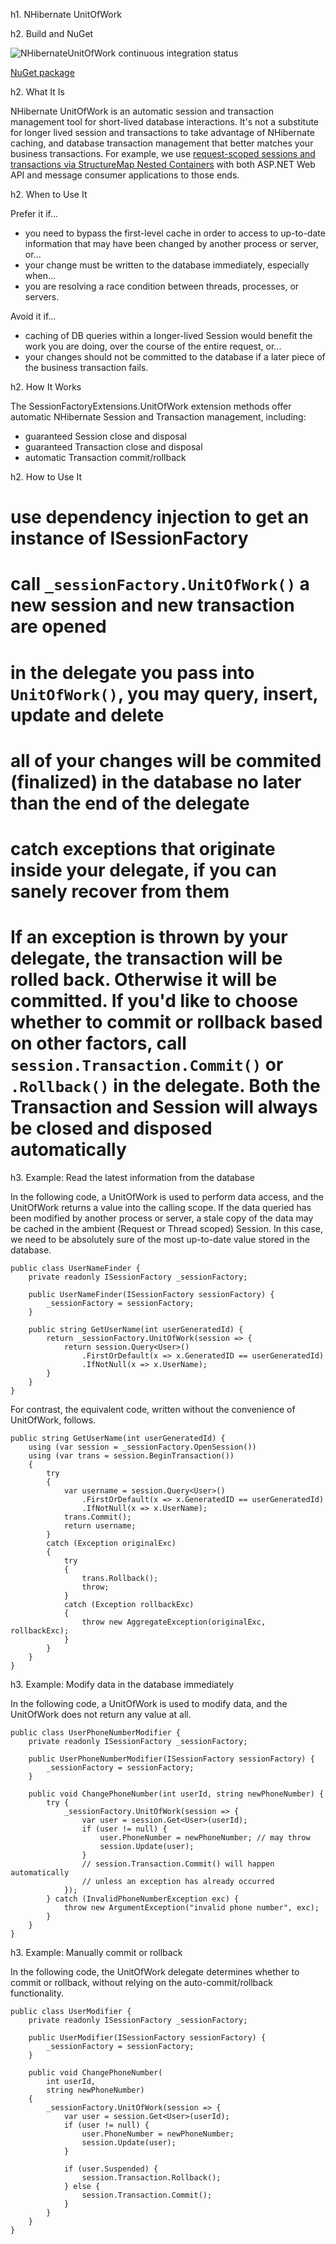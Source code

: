 h1. NHibernate UnitOfWork

h2. Build and NuGet

![NHibernateUnitOfWork continuous integration status](https://ci.appveyor.com/api/projects/status/github/EdVinyard/NHibernateUnitOfWork?branch=master&svg=true)

[NuGet package](https://www.nuget.org/packages/UOW/)

h2. What It Is

NHibernate UnitOfWork is an automatic session and transaction management tool for short-lived database interactions.  It's not a substitute for longer lived session and transactions to take advantage of NHibernate caching, and database transaction management that better matches your business transactions.  For example, we use [request-scoped sessions and transactions via StructureMap Nested Containers](http://structuremap.github.io/the-container/nested-containers/) with both ASP.NET Web API and message consumer applications to those ends.

h2. When to Use It

Prefer it if...
- you need to bypass the first-level cache in order to access to up-to-date information that may have been changed by another process or server, or...
- your change must be written to the database immediately, especially when...
- you are resolving a race condition between threads, processes, or servers.

Avoid it if...
- caching of DB queries within a longer-lived Session would benefit the work you are doing, over the course of the entire request, or...
- your changes should not be committed to the database if a later piece of the business transaction fails.

h2. How It Works

The SessionFactoryExtensions.UnitOfWork extension methods offer automatic NHibernate Session and Transaction management, including:

- guaranteed Session close and disposal
- guaranteed Transaction close and disposal
- automatic Transaction commit/rollback

h2. How to Use It

# use dependency injection to get an instance of ISessionFactory
# call `_sessionFactory.UnitOfWork()` a new session and new transaction are opened
# in the delegate you pass into `UnitOfWork()`, you may query, insert, update and delete
# all of your changes will be commited (finalized) in the database no later than the end of the delegate
# catch exceptions that originate inside your delegate, if you can sanely recover from them
# If an exception is thrown by your delegate, the transaction will be rolled back.  Otherwise it will be committed.  If you'd like to choose whether to commit or rollback based on other factors, call `session.Transaction.Commit()` or `.Rollback()` in the delegate.  Both the Transaction and Session will always be closed and disposed automatically

h3. Example: Read the latest information from the database

In the following code, a UnitOfWork is used to perform data access, and the UnitOfWork returns a value into the calling scope.  If the data queried has been modified by another process or server, a stale copy of the data may be cached in the ambient (Request or Thread scoped) Session.  In this case, we need to be absolutely sure of the most up-to-date value stored in the database.

	public class UserNameFinder {
	    private readonly ISessionFactory _sessionFactory;
	 
	    public UserNameFinder(ISessionFactory sessionFactory) {
	        _sessionFactory = sessionFactory;
	    }
	 
	    public string GetUserName(int userGeneratedId) {
	        return _sessionFactory.UnitOfWork(session => {
				return session.Query<User>()
	                .FirstOrDefault(x => x.GeneratedID == userGeneratedId)
	                .IfNotNull(x => x.UserName);
			}
		}
	}

For contrast, the equivalent code, written without the convenience of UnitOfWork, follows.

	public string GetUserName(int userGeneratedId) {
		using (var session = _sessionFactory.OpenSession())
		using (var trans = session.BeginTransaction())
		{
		    try
		    {
		        var username = session.Query<User>()
	                .FirstOrDefault(x => x.GeneratedID == userGeneratedId)
	                .IfNotNull(x => x.UserName);
		        trans.Commit();
				return username;
		    }
		    catch (Exception originalExc)
		    {
		        try
		        {
		            trans.Rollback();
	                throw;
		        }
		        catch (Exception rollbackExc)
		        {
		            throw new AggregateException(originalExc, rollbackExc);
		        }
		    }
		}
	}

h3. Example: Modify data in the database immediately

In the following code, a UnitOfWork is used to modify data, and the UnitOfWork does not return any value at all.

	public class UserPhoneNumberModifier {
	    private readonly ISessionFactory _sessionFactory;

	    public UserPhoneNumberModifier(ISessionFactory sessionFactory) {
	        _sessionFactory = sessionFactory;
	    }
	 
	    public void ChangePhoneNumber(int userId, string newPhoneNumber) {
			try {
		    	_sessionFactory.UnitOfWork(session => {
					var user = session.Get<User>(userId);
		            if (user != null) {
		                user.PhoneNumber = newPhoneNumber; // may throw
						session.Update(user);
		            }
					// session.Transaction.Commit() will happen automatically
					// unless an exception has already occurred
				});
			} catch (InvalidPhoneNumberException exc) {
				throw new ArgumentException("invalid phone number", exc);
			}
		}
	}

h3. Example: Manually commit or rollback

In the following code, the UnitOfWork delegate determines whether to commit or rollback, without relying on the auto-commit/rollback functionality.

	public class UserModifier {
	    private readonly ISessionFactory _sessionFactory;

	    public UserModifier(ISessionFactory sessionFactory) {
	        _sessionFactory = sessionFactory;
	    }
	 
	    public void ChangePhoneNumber(
	        int userId, 
	        string newPhoneNumber) 
		{
	    	_sessionFactory.UnitOfWork(session => {
				var user = session.Get<User>(userId);
	            if (user != null) {
	                user.PhoneNumber = newPhoneNumber;
					session.Update(user);
	            }
	 
				if (user.Suspended) {
					session.Transaction.Rollback();
				} else {
					session.Transaction.Commit();
				}
			}
		}
	}
